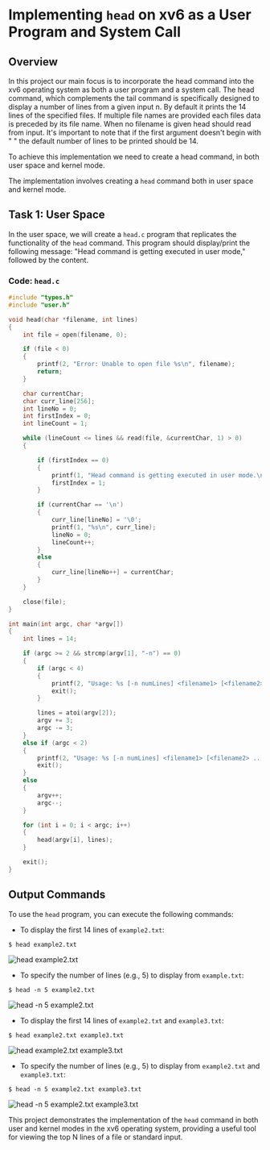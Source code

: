 # Implementing `head` on xv6 as a User Program and System Call

## Overview

In this project our main focus is to incorporate the head command into the xv6 operating system as both a user program and a system call. The head command, which complements the tail command is specifically designed to display a number of lines from a given input n. By default it prints the 14 lines of the specified files. If multiple file names are provided each files data is preceded by its file name. When no filename is given head should read from input. It's important to note that if the first argument doesn't begin with " " the default number of lines to be printed should be 14.

To achieve this implementation we need to create a head command, in both user space and kernel mode.

The implementation involves creating a `head` command both in user space and kernel mode.

## Task 1: User Space

In the user space, we will create a `head.c` program that replicates the functionality of the `head` command. This program should display/print the following message: "Head command is getting executed in user mode," followed by the content.

### Code: `head.c`

```c
#include "types.h"
#include "user.h"

void head(char *filename, int lines)
{
    int file = open(filename, 0);

    if (file < 0)
    {
        printf(2, "Error: Unable to open file %s\n", filename);
        return;
    }

    char currentChar;
    char curr_line[256];
    int lineNo = 0;
    int firstIndex = 0;
    int lineCount = 1;

    while (lineCount <= lines && read(file, &currentChar, 1) > 0)
    {

        if (firstIndex == 0)
        {
            printf(1, "Head command is getting executed in user mode.\n");
            firstIndex = 1;
        }

        if (currentChar == '\n')
        {
            curr_line[lineNo] = '\0';
            printf(1, "%s\n", curr_line);
            lineNo = 0;
            lineCount++;
        }
        else
        {
            curr_line[lineNo++] = currentChar;
        }
    }

    close(file);
}

int main(int argc, char *argv[])
{
    int lines = 14;

    if (argc >= 2 && strcmp(argv[1], "-n") == 0)
    {
        if (argc < 4)
        {
            printf(2, "Usage: %s [-n numLines] <filename1> [<filename2> ...]\n", argv[0]);
            exit();
        }

        lines = atoi(argv[2]);
        argv += 3;
        argc -= 3;
    }
    else if (argc < 2)
    {
        printf(2, "Usage: %s [-n numLines] <filename1> [<filename2> ...]\n", argv[0]);
        exit();
    }
    else
    {
        argv++;
        argc--;
    }

    for (int i = 0; i < argc; i++)
    {
        head(argv[i], lines);
    }

    exit();
}
```

## Output Commands

To use the `head` program, you can execute the following commands:

- To display the first 14 lines of `example2.txt`:

```shell
$ head example2.txt
```

![head example2.txt](<images/head example2.txt.png>)

- To specify the number of lines (e.g., 5) to display from `example.txt`:

```shell
$ head -n 5 example2.txt
```

![head -n 5 example2.txt](<images/head -n.png>)

- To display the first 14 lines of `example2.txt` and `example3.txt`:

```shell
$ head example2.txt example3.txt
```

![head example2.txt example3.txt](<images/head multifiles.png>)

- To specify the number of lines (e.g., 5) to display from `example2.txt` and `example3.txt`:

```shell
$ head -n 5 example2.txt example3.txt
```

![head -n 5 example2.txt example3.txt](<images/head -n multifiles.png>)

This project demonstrates the implementation of the `head` command in both user and kernel modes in the xv6 operating system, providing a useful tool for viewing the top N lines of a file or standard input.
